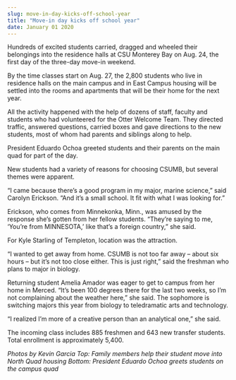 ```yaml
---
slug: move-in-day-kicks-off-school-year
title: "Move-in day kicks off school year"
date: January 01 2020
---
```


 
<p>
  Hundreds of excited students carried, dragged and wheeled their belongings
  into the residence halls at CSU Monterey Bay on Aug. 24, the first day of the
  three-day move-in weekend.
</p>
<p>
  By the time classes start on Aug. 27, the 2,800 students who live in residence
  halls on the main campus and in East Campus housing will be settled into the
  rooms and apartments that will be their home for the next year.
</p>
<p>
  All the activity happened with the help of dozens of staff, faculty and
  students who had volunteered for the Otter Welcome Team. They directed
  traffic, answered questions, carried boxes and gave directions to the new
  students, most of whom had parents and siblings along to help.
</p>
<p>
  President Eduardo Ochoa greeted students and their parents on the main quad
  for part of the day.
</p>
<p>
  New students had a variety of reasons for choosing CSUMB, but several themes
  were apparent.
</p>
<p>
  “I came because there’s a good program in my major, marine science,” said
  Carolyn Erickson. “And it’s a small school. It fit with what I was looking
  for.”
</p>
<p>
  Erickson, who comes from Minnekonka, Minn., was amused by the response she’s
  gotten from her fellow students. “They’re saying to me, ‘You’re from
  MINNESOTA,’ like that’s a foreign country,” she said.
</p>
<p>For Kyle Starling of Templeton, location was the attraction.</p>
<p>
  “I wanted to get away from home. CSUMB is not too far away – about six hours –
  but it’s not too close either. This is just right,” said the freshman who
  plans to major in biology.
</p>
<p>
  Returning student Amelia Amador was eager to get to campus from her home in
  Merced. “It’s been 100 degrees there for the last two weeks, so I’m not
  complaining about the weather here,” she said. The sophomore is switching
  majors this year from biology to teledramatic arts and technology.
</p>
<p>
  “I realized I’m more of a creative person than an analytical one,” she said.
</p>
<p>
  The incoming class includes 885 freshmen and 643 new transfer students. Total
  enrollment is approximately 5,400.
</p>
<p>
  <em
    >Photos by Kevin Garcia Top: Family members help their student move into
    North Quad housing Bottom: President Eduardo Ochoa greets students on the
    campus quad</em
  >
</p>
 
